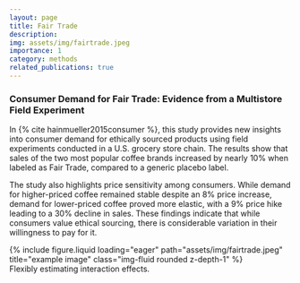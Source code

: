 ```yaml
---
layout: page
title: Fair Trade 
description: 
img: assets/img/fairtrade.jpeg
importance: 1
category: methods
related_publications: true
---
```



### Consumer Demand for Fair Trade: Evidence from a Multistore Field Experiment

In {% cite hainmueller2015consumer %}, this study provides new insights into consumer demand for ethically sourced products using field experiments conducted in a U.S. grocery store chain. The results show that sales of the two most popular coffee brands increased by nearly 10% when labeled as Fair Trade, compared to a generic placebo label.  

The study also highlights price sensitivity among consumers. While demand for higher-priced coffee remained stable despite an 8% price increase, demand for lower-priced coffee proved more elastic, with a 9% price hike leading to a 30% decline in sales. These findings indicate that while consumers value ethical sourcing, there is considerable variation in their willingness to pay for it.


<div class="row">
    <div class="col-sm mt-3 mt-md-0">
        {% include figure.liquid loading="eager" path="assets/img/fairtrade.jpeg" title="example image" class="img-fluid rounded z-depth-1" %}
    </div>
</div>
<div class="caption">
    Flexibly estimating interaction effects.
</div>

